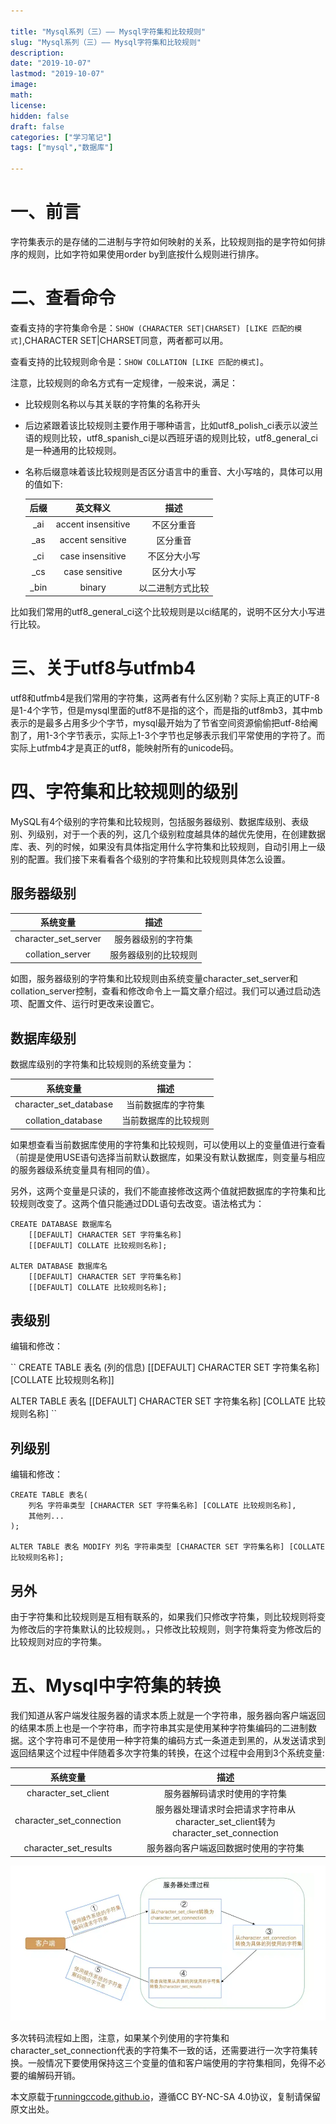 ```yaml
---

title: "Mysql系列（三）—— Mysql字符集和比较规则"
slug: "Mysql系列（三）—— Mysql字符集和比较规则"
description:
date: "2019-10-07"
lastmod: "2019-10-07"
image:
math:
license:
hidden: false
draft: false
categories: ["学习笔记"]
tags: ["mysql","数据库"]

---
```

# 一、前言
字符集表示的是存储的二进制与字符如何映射的关系，比较规则指的是字符如何排序的规则，比如字符如果使用order by到底按什么规则进行排序。
# 二、查看命令
查看支持的字符集命令是：`SHOW (CHARACTER SET|CHARSET) [LIKE 匹配的模式]`,CHARACTER SET|CHARSET同意，两者都可以用。

查看支持的比较规则命令是：`SHOW COLLATION [LIKE 匹配的模式]`。

注意，比较规则的命名方式有一定规律，一般来说，满足：

- 比较规则名称以与其关联的字符集的名称开头
- 后边紧跟着该比较规则主要作用于哪种语言，比如utf8_polish_ci表示以波兰语的规则比较，utf8_spanish_ci是以西班牙语的规则比较，utf8_general_ci是一种通用的比较规则。
- 名称后缀意味着该比较规则是否区分语言中的重音、大小写啥的，具体可以用的值如下:

  | 后缀|英文释义|描述|
  |:-:|:-:|:-:|
  |_ai|accent insensitive|不区分重音|
  |_as|accent sensitive|区分重音|
  |_ci|case insensitive|不区分大小写|
  |_cs|case sensitive|区分大小写|
  | _bin|binary|以二进制方式比较|

比如我们常用的utf8_general_ci这个比较规则是以ci结尾的，说明不区分大小写进行比较。
# 三、关于utf8与utfmb4
utf8和utfmb4是我们常用的字符集，这两者有什么区别勒？实际上真正的UTF-8 是1-4个字节，但是mysql里面的utf8不是指的这个，而是指的utf8mb3，其中mb表示的是最多占用多少个字节，mysql最开始为了节省空间资源偷偷把utf-8给阉割了，用1-3个字节表示，实际上1-3个字节也足够表示我们平常使用的字符了。而实际上utfmb4才是真正的utf8，能映射所有的unicode码。
# 四、字符集和比较规则的级别
MySQL有4个级别的字符集和比较规则，包括服务器级别、数据库级别、表级别、列级别，对于一个表的列，这几个级别粒度越具体的越优先使用，在创建数据库、表、列的时候，如果没有具体指定用什么字符集和比较规则，自动引用上一级别的配置。我们接下来看看各个级别的字符集和比较规则具体怎么设置。
## 服务器级别
|系统变量|描述|
|:-:|:-:|
|character_set_server|服务器级别的字符集|
|collation_server|服务器级别的比较规则|

如图，服务器级别的字符集和比较规则由系统变量character_set_server和collation_server控制，查看和修改命令上一篇文章介绍过。我们可以通过启动选项、配置文件、运行时更改来设置它。
## 数据库级别
数据库级别的字符集和比较规则的系统变量为：

|系统变量|描述|
|:-:|:-:|
|character_set_database|当前数据库的字符集|
|collation_database|当前数据库的比较规则|

如果想查看当前数据库使用的字符集和比较规则，可以使用以上的变量值进行查看（前提是使用USE语句选择当前默认数据库，如果没有默认数据库，则变量与相应的服务器级系统变量具有相同的值）。

另外，这两个变量是只读的，我们不能直接修改这两个值就把数据库的字符集和比较规则改变了。这两个值只能通过DDL语句去改变。语法格式为：

```
CREATE DATABASE 数据库名
    [[DEFAULT] CHARACTER SET 字符集名称]
    [[DEFAULT] COLLATE 比较规则名称];

ALTER DATABASE 数据库名
    [[DEFAULT] CHARACTER SET 字符集名称]
    [[DEFAULT] COLLATE 比较规则名称];
```

## 表级别

编辑和修改：

``
CREATE TABLE 表名 (列的信息)
[[DEFAULT] CHARACTER SET 字符集名称]
[COLLATE 比较规则名称]]

ALTER TABLE 表名
[[DEFAULT] CHARACTER SET 字符集名称]
[COLLATE 比较规则名称]
``

## 列级别

编辑和修改：

```
CREATE TABLE 表名(
    列名 字符串类型 [CHARACTER SET 字符集名称] [COLLATE 比较规则名称],
    其他列...
);

ALTER TABLE 表名 MODIFY 列名 字符串类型 [CHARACTER SET 字符集名称] [COLLATE 比较规则名称];
```

## 另外
由于字符集和比较规则是互相有联系的，如果我们只修改字符集，则比较规则将变为修改后的字符集默认的比较规则。，只修改比较规则，则字符集将变为修改后的比较规则对应的字符集。

# 五、Mysql中字符集的转换
我们知道从客户端发往服务器的请求本质上就是一个字符串，服务器向客户端返回的结果本质上也是一个字符串，而字符串其实是使用某种字符集编码的二进制数据。这个字符串可不是使用一种字符集的编码方式一条道走到黑的，从发送请求到返回结果这个过程中伴随着多次字符集的转换，在这个过程中会用到3个系统变量:

|系统变量|描述|
|:-:|:-:|
|character_set_client|服务器解码请求时使用的字符集|
|character_set_connection|服务器处理请求时会把请求字符串从character_set_client转为character_set_connection|
|character_set_results|服务器向客户端返回数据时使用的字符集|

![img.png](img.png)

多次转码流程如上图，注意，如果某个列使用的字符集和character_set_connection代表的字符集不一致的话，还需要进行一次字符集转换。一般情况下要使用保持这三个变量的值和客户端使用的字符集相同，免得不必要的编解码开销。















本文原载于[runningccode.github.io](https://runningccode.github.io)，遵循CC BY-NC-SA 4.0协议，复制请保留原文出处。